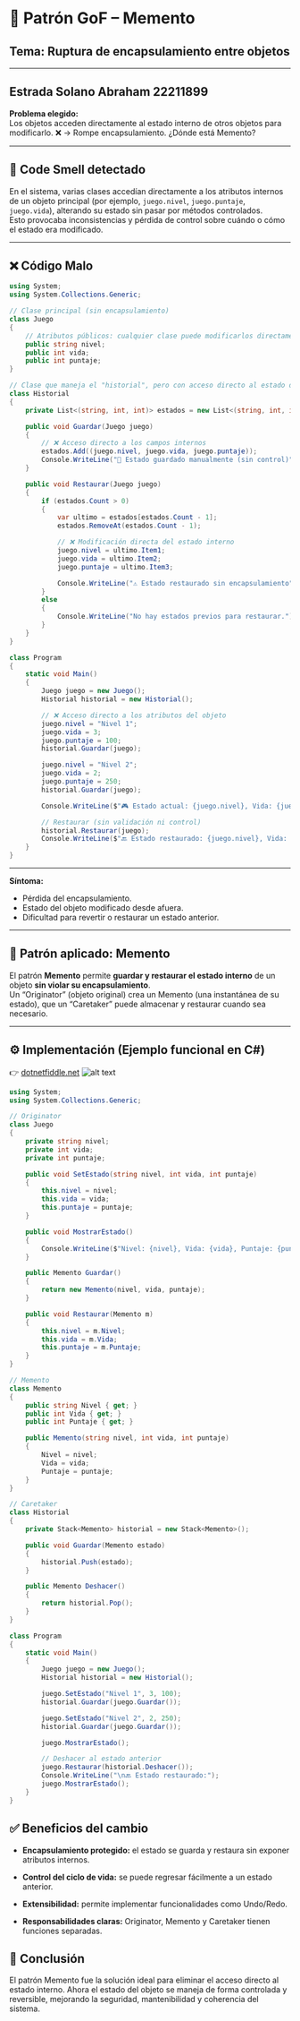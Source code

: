 # 🧩 Patrón GoF – Memento  
## Tema: Ruptura de encapsulamiento entre objetos  
---
## Estrada Solano Abraham 22211899 
**Problema elegido:**  
Los objetos acceden directamente al estado interno de otros objetos para modificarlo. ❌ → Rompe encapsulamiento. ¿Dónde está Memento?

---

## 💢 Code Smell detectado
En el sistema, varias clases accedían directamente a los atributos internos de un objeto principal (por ejemplo, `juego.nivel`, `juego.puntaje`, `juego.vida`), alterando su estado sin pasar por métodos controlados.  
Esto provocaba inconsistencias y pérdida de control sobre cuándo o cómo el estado era modificado.

---

## ❌ Código Malo
```csharp
using System;
using System.Collections.Generic;

// Clase principal (sin encapsulamiento)
class Juego
{
    // Atributos públicos: cualquier clase puede modificarlos directamente
    public string nivel;
    public int vida;
    public int puntaje;
}

// Clase que maneja el "historial", pero con acceso directo al estado del juego
class Historial
{
    private List<(string, int, int)> estados = new List<(string, int, int)>();

    public void Guardar(Juego juego)
    {
        // ❌ Acceso directo a los campos internos
        estados.Add((juego.nivel, juego.vida, juego.puntaje));
        Console.WriteLine("💾 Estado guardado manualmente (sin control)");
    }

    public void Restaurar(Juego juego)
    {
        if (estados.Count > 0)
        {
            var ultimo = estados[estados.Count - 1];
            estados.RemoveAt(estados.Count - 1);

            // ❌ Modificación directa del estado interno
            juego.nivel = ultimo.Item1;
            juego.vida = ultimo.Item2;
            juego.puntaje = ultimo.Item3;

            Console.WriteLine("⚠️ Estado restaurado sin encapsulamiento");
        }
        else
        {
            Console.WriteLine("No hay estados previos para restaurar.");
        }
    }
}

class Program
{
    static void Main()
    {
        Juego juego = new Juego();
        Historial historial = new Historial();

        // ❌ Acceso directo a los atributos del objeto
        juego.nivel = "Nivel 1";
        juego.vida = 3;
        juego.puntaje = 100;
        historial.Guardar(juego);

        juego.nivel = "Nivel 2";
        juego.vida = 2;
        juego.puntaje = 250;
        historial.Guardar(juego);

        Console.WriteLine($"🎮 Estado actual: {juego.nivel}, Vida: {juego.vida}, Puntaje: {juego.puntaje}");

        // Restaurar (sin validación ni control)
        historial.Restaurar(juego);
        Console.WriteLine($"🔙 Estado restaurado: {juego.nivel}, Vida: {juego.vida}, Puntaje: {juego.puntaje}");
    }
}

```
---
**Síntoma:**  
- Pérdida del encapsulamiento.  
- Estado del objeto modificado desde afuera.  
- Dificultad para revertir o restaurar un estado anterior.

---

## 🧠 Patrón aplicado: **Memento**

El patrón **Memento** permite **guardar y restaurar el estado interno** de un objeto **sin violar su encapsulamiento**.  
Un “Originator” (objeto original) crea un Memento (una instantánea de su estado), que un “Caretaker” puede almacenar y restaurar cuando sea necesario.

---

## ⚙️ Implementación (Ejemplo funcional en C#)
👉 [dotnetfiddle.net](https://dotnetfiddle.net)
![alt text](image.png)

```csharp
using System;
using System.Collections.Generic;

// Originator
class Juego
{
    private string nivel;
    private int vida;
    private int puntaje;

    public void SetEstado(string nivel, int vida, int puntaje)
    {
        this.nivel = nivel;
        this.vida = vida;
        this.puntaje = puntaje;
    }

    public void MostrarEstado()
    {
        Console.WriteLine($"Nivel: {nivel}, Vida: {vida}, Puntaje: {puntaje}");
    }

    public Memento Guardar()
    {
        return new Memento(nivel, vida, puntaje);
    }

    public void Restaurar(Memento m)
    {
        this.nivel = m.Nivel;
        this.vida = m.Vida;
        this.puntaje = m.Puntaje;
    }
}

// Memento
class Memento
{
    public string Nivel { get; }
    public int Vida { get; }
    public int Puntaje { get; }

    public Memento(string nivel, int vida, int puntaje)
    {
        Nivel = nivel;
        Vida = vida;
        Puntaje = puntaje;
    }
}

// Caretaker
class Historial
{
    private Stack<Memento> historial = new Stack<Memento>();

    public void Guardar(Memento estado)
    {
        historial.Push(estado);
    }

    public Memento Deshacer()
    {
        return historial.Pop();
    }
}

class Program
{
    static void Main()
    {
        Juego juego = new Juego();
        Historial historial = new Historial();

        juego.SetEstado("Nivel 1", 3, 100);
        historial.Guardar(juego.Guardar());

        juego.SetEstado("Nivel 2", 2, 250);
        historial.Guardar(juego.Guardar());

        juego.MostrarEstado();

        // Deshacer al estado anterior
        juego.Restaurar(historial.Deshacer());
        Console.WriteLine("\n🔙 Estado restaurado:");
        juego.MostrarEstado();
    }
}

```
## ✅ Beneficios del cambio

- **Encapsulamiento protegido:** el estado se guarda y restaura sin exponer atributos internos.

- **Control del ciclo de vida:** se puede regresar fácilmente a un estado anterior.

- **Extensibilidad:** permite implementar funcionalidades como Undo/Redo.

- **Responsabilidades claras:** Originator, Memento y Caretaker tienen funciones separadas.

## 🧩 Conclusión

El patrón Memento fue la solución ideal para eliminar el acceso directo al estado interno.
Ahora el estado del objeto se maneja de forma controlada y reversible, mejorando la seguridad, mantenibilidad y coherencia del sistema.